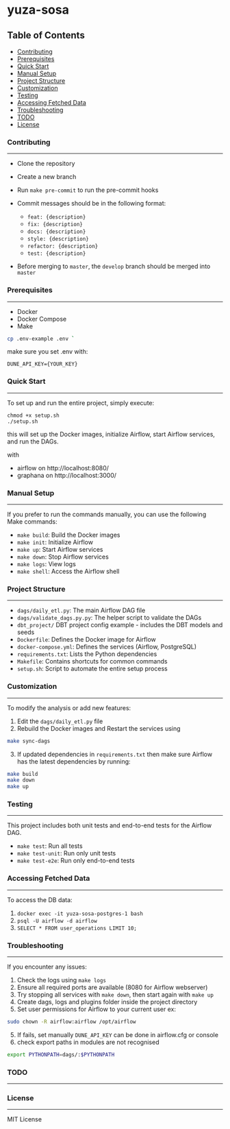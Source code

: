 
# yuza-sosa

**Table of Contents**
-------------------
* [Contributing](#contributing)
* [Prerequisites](#prerequisites)
* [Quick Start](#quick-start)
* [Manual Setup](#manual-setup)
* [Project Structure](#project-structure)
* [Customization](#customization)
* [Testing](#testing)
* [Accessing Fetched Data](#accessing-fetched-data)
* [Troubleshooting](#troubleshooting)
* [TODO](#todo)
* [License](#license)

### Contributing
---------------
* Clone the repository
* Create a new branch
* Run `make pre-commit` to run the pre-commit hooks
* Commit messages should be in the following format:
    * `feat: {description}`
    * `fix: {description}`
    * `docs: {description}`
    * `style: {description}`
    * `refactor: {description}`
    * `test: {description}`

* Before merging to `master`, the `develop` branch should be merged into `master`


### Prerequisites
---------------

* Docker
* Docker Compose
* Make

```bash
cp .env-example .env `
```

make sure you set .env with:
```
DUNE_API_KEY={YOUR_KEY}
```

### Quick Start
-------------

To set up and run the entire project, simply execute:

```
chmod +x setup.sh
./setup.sh
```

this will set up the Docker images, initialize Airflow, start Airflow services, and run the DAGs.

with
- airflow on http://localhost:8080/
- graphana on http://localhost:3000/

### Manual Setup
-------------

If you prefer to run the commands manually, you can use the following Make commands:

* `make build`: Build the Docker images
* `make init`: Initialize Airflow
* `make up`: Start Airflow services
* `make down`: Stop Airflow services
* `make logs`: View logs
* `make shell`: Access the Airflow shell

### Project Structure
-----------------

* `dags/daily_etl.py`: The main Airflow DAG file
* `dags/validate_dags.py.py`: The helper script to validate the DAGs
* `dbt_project/` DBT project config example - includes the DBT models and seeds
* `Dockerfile`: Defines the Docker image for Airflow
* `docker-compose.yml`: Defines the services (Airflow, PostgreSQL)
* `requirements.txt`: Lists the Python dependencies
* `Makefile`: Contains shortcuts for common commands
* `setup.sh`: Script to automate the entire setup process

### Customization
-------------

To modify the analysis or add new features:

1. Edit the `dags/daily_etl.py` file
2. Rebuild the Docker images and Restart the services using
```bash
make sync-dags
```
3. If updated dependencies in `requirements.txt` then make sure Airflow has the latest dependencies by running:
```bash
make build
make down
make up
```

### Testing
------

This project includes both unit tests and end-to-end tests for the Airflow DAG.

* `make test`: Run all tests
* `make test-unit`: Run only unit tests
* `make test-e2e`: Run only end-to-end tests

### Accessing Fetched Data
---------------------

To access the DB data:

1. `docker exec -it yuza-sosa-postgres-1 bash`
2. `psql -U airflow -d airflow`
3. `SELECT * FROM user_operations LIMIT 10;`

### Troubleshooting
-----------------

If you encounter any issues:

1. Check the logs using `make logs`
2. Ensure all required ports are available (8080 for Airflow webserver)
3. Try stopping all services with `make down`, then start again with `make up`
4. Create dags, logs and plugins folder inside the project directory
5. Set user permissions for Airflow to your current user ex:
```bash
sudo chown -R airflow:airflow /opt/airflow
```
5. If fails, set manually `DUNE_API_KEY` can be done in airflow.cfg or console
6. check export paths in modules are not recognised
```bash
export PYTHONPATH=dags/:$PYTHONPATH
```

### TODO
------



### License
-------

MIT License
